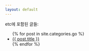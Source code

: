 ```yaml
---
layout: default
---
```


etc에 포함된 글들:
<ul>
	{% for post in site.categories.go %}
	<li><a href="{{ post.url }}">{{ post.title }}</a></li>
	{% endfor %}
</ul>